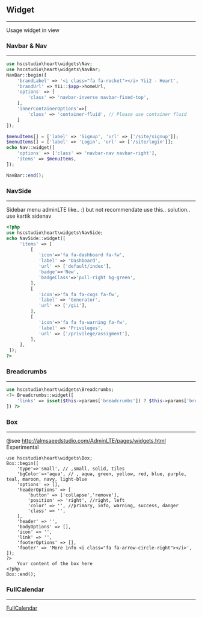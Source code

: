 ## Widget ##
---
Usage widget in view

### Navbar & Nav ###
---
```php
use hscstudio\heart\widgets\Nav;
use hscstudio\heart\widgets\NavBar;
NavBar::begin([
	'brandLabel' => '<i class="fa fa-rocket"></i> Yii2 - Heart',
	'brandUrl' => Yii::$app->homeUrl,
	'options' => [
		'class' => 'navbar-inverse navbar-fixed-top',
	],
	'innerContainerOptions'=>[
		'class' => 'container-fluid', // Please use container fluid
	]
]);

$menuItems[] = ['label' => 'Signup', 'url' => ['/site/signup']];
$menuItems[] = ['label' => 'Login', 'url' => ['/site/login']];
echo Nav::widget([
	'options' => ['class' => 'navbar-nav navbar-right'],
	'items' => $menuItems,
]);

NavBar::end();
```

### NavSide ###
---

Sidebar menu adminLTE like.. :) but not recommendate use this.. solution.. use kartik sidenav
```php
<?php
use hscstudio\heart\widgets\NavSide;
echo NavSide::widget([
	 'items' => [
		 [
			'icon'=>'fa fa-dashboard fa-fw',
			'label' => 'Dashboard',
			'url' => ['default/index'],
			'badge'=>'New',
			'badgeClass'=>'pull-right bg-green',
		 ],
		 [
			'icon'=>'fa fa fa-cogs fa-fw',
			'label' => 'Generator',
			'url' => ['/gii'],
		 ],
		 [
			'icon'=>'fa fa fa-warning fa-fw',
			'label' => 'Privileges',
			'url' => ['/privilege/assigment'],
		 ],
	 ],
 ]);
?>
```

### Breadcrumbs ###
---
```php
use hscstudio\heart\widgets\Breadcrumbs;
<?= Breadcrumbs::widget([
	'links' => isset($this->params['breadcrumbs']) ? $this->params['breadcrumbs'] : [],
]) ?>
```

### Box ###
---
@see http://almsaeedstudio.com/AdminLTE/pages/widgets.html
Experimental
```
use hscstudio\heart\widgets\Box;
Box::begin([
	'type'=>'small', // ,small, solid, tiles
	'bgColor'=>'aqua', // , aqua, green, yellow, red, blue, purple, teal, maroon, navy, light-blue
	'options' => [],
	'headerOptions' => [
		'button' => ['collapse','remove'],
		'position' => 'right', //right, left
		'color' => '', //primary, info, warning, success, danger
		'class' => '',
	],
	'header' => '',
	'bodyOptions' => [],
	'icon' => '',
	'link' => '',
	'footerOptions' => [],
	'footer' => 'More info <i class="fa fa-arrow-circle-right"></i>',
]);
?>
	Your content of the box here
<?php
Box::end();
```

### FullCalendar ###
---
[FullCalendar](fullcalendar.md)
